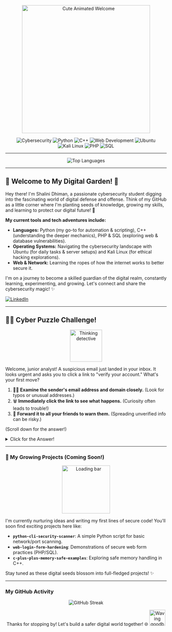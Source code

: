 <p align="center">
  <img src="https://raw.githubusercontent.com/MishManners/MishManners/master/GIF/giphy.gif" alt="Cute Animated Welcome" width="400"/>
</p>

<p align="center">
  <img src="https://img.shields.io/badge/-Cybersecurity-000000?style=flat&logo=hackthebox&logoColor=green" alt="Cybersecurity" />
  <img src="https://img.shields.io/badge/-Python-3776AB?style=flat&logo=python&logoColor=white" alt="Python" />
  <img src="https://img.shields.io/badge/-C++-00599C?style=flat&logo=c%2B%2B&logoColor=white" alt="C++" />
  <img src="https://img.shields.io/badge/-Web_Dev-E34F26?style=flat&logo=html5&logoColor=white" alt="Web Development" />
  <img src="https://img.shields.io/badge/-Ubuntu-E95420?style=flat&logo=ubuntu&logoColor=white" alt="Ubuntu" />
  <img src="https://img.shields.io/badge/-Kali_Linux-557C94?style=flat&logo=kalilinux&logoColor=white" alt="Kali Linux" />
  <img src="https://img.shields.io/badge/-PHP-777BB4?style=flat&logo=php&logoColor=white" alt="PHP" />
  <img src="https://img.shields.io/badge/-SQL-4479A1?style=flat&logo=mysql&logoColor=white" alt="SQL" />
</p>

---

<p align="center">
  <img src="https://github-readme-stats.vercel.app/api/top-langs/?username=shahi0121&layout=compact&theme=dark&hide=html,css" alt="Top Languages" />
</p>

---

## 🌸 Welcome to My Digital Garden! 🌸

Hey there! I'm Shalini Dhiman, a passionate cybersecurity student digging into the fascinating world of digital defense and offense. Think of my GitHub as a little corner where I'm planting seeds of knowledge, growing my skills, and learning to protect our digital future! 🌱

**My current tools and tech adventures include:**

* **Languages:** Python (my go-to for automation & scripting), C++ (understanding the deeper mechanics), PHP & SQL (exploring web & database vulnerabilities).
* **Operating Systems:** Navigating the cybersecurity landscape with Ubuntu (for daily tasks & server setups) and Kali Linux (for ethical hacking explorations).
* **Web & Network:** Learning the ropes of how the internet works to better secure it.

I'm on a journey to become a skilled guardian of the digital realm, constantly learning, experimenting, and growing. Let's connect and share the cybersecurity magic! ✨

<p>
  <a href="https://www.linkedin.com/in/shalini-dhiman-5b9529282">
    <img src="https://img.shields.io/badge/-LinkedIn-0077B5?style=flat&logo=linkedin&logoColor=white" alt="LinkedIn" />
  </a>
</p>

---

## 🕵️‍♀️ Cyber Puzzle Challenge!

<p align="center">
  <img src="https://media.tenor.com/P1E5h2f9s54AAAAi/detective-curious.gif" alt="Thinking detective" width="100"/>
</p>

Welcome, junior analyst! A suspicious email just landed in your inbox. It looks urgent and asks you to click a link to "verify your account." What's your first move?

1.  🕵️‍♀️ **Examine the sender's email address and domain closely.** (Look for typos or unusual addresses.)
2.  🗑️ **Immediately click the link to see what happens.** (Curiosity often leads to trouble!)
3.  📢 **Forward it to all your friends to warn them.** (Spreading unverified info can be risky.)

(Scroll down for the answer!)

<details>
  <summary>Click for the Answer!</summary>
  <br>
  The best first move is **1. 🕵️‍♀️ Examine the sender's email address and domain closely.** This is a key step in identifying phishing attempts. Never click suspicious links without verifying! Stay vigilant!
  <br><br>
  <p align="center">
    <img src="https://media.tenor.com/fL3x5tXlB8AAAAi/sparkle-glitter.gif" alt="Sparkle" width="50"/>
    *You've solved the puzzle! Security success!*
    <img src="https://media.tenor.com/fL3x5tXlB8AAAAi/sparkle-glitter.gif" alt="Sparkle" width="50"/>
  </p>
</details>

---

### 🌱 My Growing Projects (Coming Soon!)

<p align="center">
  <img src="https://media.tenor.com/uS27Jg9T_m0AAAAi/loading-load.gif" alt="Loading bar" width="150"/>
</p>

I'm currently nurturing ideas and writing my first lines of secure code! You'll soon find exciting projects here like:

* **`python-cli-security-scanner`**: A simple Python script for basic network/port scanning.
* **`web-login-form-hardening`**: Demonstrations of secure web form practices (PHP/SQL).
* **`c-plus-plus-memory-safe-examples`**: Exploring safe memory handling in C++.

Stay tuned as these digital seeds blossom into full-fledged projects! ✨

---

### My GitHub Activity

<p align="center">
  <img src="https://github-readme-streak-stats.herokuapp.com/?user=shahi0121&theme=dark&hide_border=true" alt="GitHub Streak" />
</p>

<p align="center">
  Thanks for stopping by! Let's build a safer digital world together! 🌐
  <img src="https://media.tenor.com/gK2y00WbU0AAAAAi/waving-bye.gif" alt="Waving goodbye" width="50"/>
</p>
